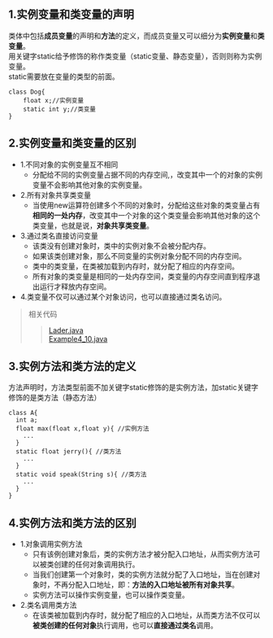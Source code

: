 ## 1.实例变量和类变量的声明
类体中包括**成员变量**的声明和**方法**的定义，而成员变量又可以细分为**实例变量**和**类变量**。<br>
用关键字static给予修饰的称作类变量（static变量、静态变量），否则则称为实例变量。<br>
static需要放在变量的类型的前面。
```
class Dog{
	float x;//实例变量
	static int y;//类变量
}
```
## 2.实例变量和类变量的区别
- 1.不同对象的实例变量互不相同
  - 分配给不同的实例变量占据不同的内存空间,，改变其中一个的对象的实例变量不会影响其他对象的实例变量。<br>
- 2.所有对象共享类变量
  - 当使用new运算符创建多个不同的对象时，分配给这些对象的类变量占有**相同的一处内存**，改变其中一个对象的这个类变量会影响其他对象的这个类变量，也就是说，**对象共享类变量**。<br>
- 3.通过类名直接访问变量
  - 该类没有创建对象时，类中的实例对象不会被分配内存。
  - 如果该类创建对象，那么不同变量的实例对象分配不同的内存空间。
  - 类中的类变量，在类被加载到内存时，就分配了相应的内存空间。
  - 所有对象的类变量是相同的一处内存空间，类变量的内存空间直到程序退出运行才释放内存空间。
- 4.类变量不仅可以通过某个对象访问，也可以直接通过类名访问。
> 相关代码
>> [Lader.java](https://github.com/0215Wyz/Java-Study/blob/master/%E7%B1%BB/%E5%AE%9E%E4%BE%8B%E6%88%90%E5%91%98%E5%92%8C%E7%B1%BB%E6%88%90%E5%91%98/%E5%AE%9E%E4%BE%8B%E5%8F%98%E9%87%8F%E5%92%8C%E7%B1%BB%E5%8F%98%E9%87%8F%E4%BB%A3%E7%A0%81/Lader.java)<br>
>> [Example4_10.java](https://github.com/0215Wyz/Java-Study/blob/master/%E7%B1%BB/%E5%AE%9E%E4%BE%8B%E6%88%90%E5%91%98%E5%92%8C%E7%B1%BB%E6%88%90%E5%91%98/%E5%AE%9E%E4%BE%8B%E5%8F%98%E9%87%8F%E5%92%8C%E7%B1%BB%E5%8F%98%E9%87%8F%E4%BB%A3%E7%A0%81/Example4_10.java)
## 3.实例方法和类方法的定义
方法声明时，方法类型前面不加关键字static修饰的是实例方法，加static关键字修饰的是类方法（静态方法）
```
class A{
  int a;
  float max(float x,float y){ //实例方法
    ...
  }
  static float jerry(){ //类方法
    ...
  }
  static void speak(String s){ //类方法
    ...
  }
}
```
## 4.实例方法和类方法的区别
- 1.对象调用实例方法
  - 只有该例创建对象后，类的实例方法才被分配入口地址，从而实例方法可以被类创建的任何对象调用执行。
  - 当我们创建第一个对象时，类的实例方法就分配了入口地址，当在创建对象时，不再分配入口地址，即：**方法的入口地址被所有对象共享**。
  - 实例方法可以操作实例变量，也可以操作类变量。
- 2.类名调用类方法
  - 在该类被加载到内存时，就分配了相应的入口地址，从而类方法不仅可以**被类创建的任何对象**执行调用，也可以**直接通过类名**调用。
